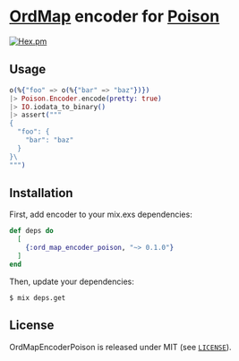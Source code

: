 # [OrdMap](https://github.com/MartinKavik/ord_map) encoder for [Poison](https://github.com/devinus/poison)

[![Hex.pm](https://img.shields.io/hexpm/v/ord_map_encoder_poison.svg?style=flat-square)](https://hex.pm/packages/ord_map_encoder_poison)

## Usage
```elixir
o(%{"foo" => o(%{"bar" => "baz"})})
|> Poison.Encoder.encode(pretty: true)
|> IO.iodata_to_binary()
|> assert("""
{
  "foo": {
    "bar": "baz"
  }
}\
""")
```

## Installation

First, add encoder to your mix.exs dependencies:

```elixir
def deps do
  [
    {:ord_map_encoder_poison, "~> 0.1.0"}
  ]
end
```

Then, update your dependencies:

```sh-session
$ mix deps.get
```

## License

OrdMapEncoderPoison is released under MIT (see [`LICENSE`](LICENSE)).

